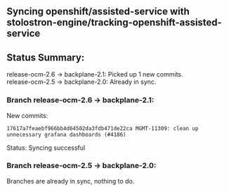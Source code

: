 ## Syncing openshift/assisted-service with stolostron-engine/tracking-openshift-assisted-service

## Status Summary:

release-ocm-2.6 -> backplane-2.1: Picked up 1 new commits.  
release-ocm-2.5 -> backplane-2.0: Already in sync.  

### Branch release-ocm-2.6 -> backplane-2.1:

New commits:

```
17617a7feaebf966bb4d64502da3fdb471de22ca MGMT-11309: clean up unnecessary grafana dashboards (#4186)
```

Status: Syncing successful

### Branch release-ocm-2.5 -> backplane-2.0:

Branches are already in sync, nothing to do.
